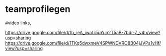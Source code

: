 # teamprofilegen

#video links,

https://drive.google.com/file/d/1b_jeA_iwaLi5uYun2T5aB-7bdr-Z_v4h/view?usp=sharing
https://drive.google.com/file/d/1TKq5dwxmeV4SPWNDVRO8B04jJVPs1vHf/view?usp=sharing
